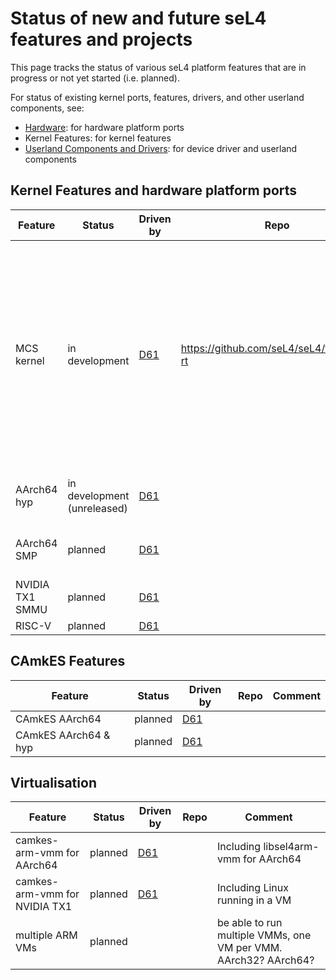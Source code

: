 # Status of new and future seL4 features and projects


This page tracks the status of various seL4 platform features that are
in progress or not yet started (i.e. planned).

For status of existing kernel ports, features, drivers, and other userland components, see:

- [Hardware](Hardware): for hardware platform ports
- Kernel Features: for kernel features
- [Userland Components and Drivers](/UserlandComponents): for device driver and
        userland components

## Kernel Features and hardware platform ports


|Feature|Status|Driven by|Repo|Comment|
|-|-|-|-|-|
| MCS kernel | in development | [D61](mailto:devel@sel4.systems)| <https://github.com/seL4/seL4/tree/new-rt> | being developed for x32, x64, AArch32, AArch64 on most supported platforms. Note, development branch is not released publicly, but GitHub branch is updated from it occasionally | 
| AArch64 hyp | in development (unreleased) | [D61](mailto:devel@sel4.systems)| | being developed on NVIDIA TX1, HiKey |
| AArch64 SMP | planned | [D61](mailto:devel@sel4.systems)| | to be developed on NVIDIA TX1, HiKey |
| NVIDIA TX1 SMMU | planned | [D61](mailto:devel@sel4.systems)| | AArch32 and AArch64 |
| RISC-V | planned | [D61](mailto:devel@sel4.systems)| | |

## CAmkES Features


|Feature|Status|Driven by|Repo|Comment|
|-|-|-|-|-|
| CAmkES AArch64 | planned | [D61](mailto:devel@sel4.systems)| | |
| CAmkES AArch64 & hyp | planned | [D61](mailto:devel@sel4.systems)| | |

## Virtualisation


|Feature|Status|Driven by|Repo|Comment|
|-|-|-|-|-|
| camkes-arm-vmm for AArch64 | planned |[D61](mailto:devel@sel4.systems)| | Including libsel4arm-vmm for AArch64 |
| camkes-arm-vmm for NVIDIA TX1 | planned |[D61](mailto:devel@sel4.systems)| | Including Linux running in a VM |
| multiple ARM VMs | planned| | | be able to run multiple VMMs, one VM per VMM. AArch32? AArch64?|

